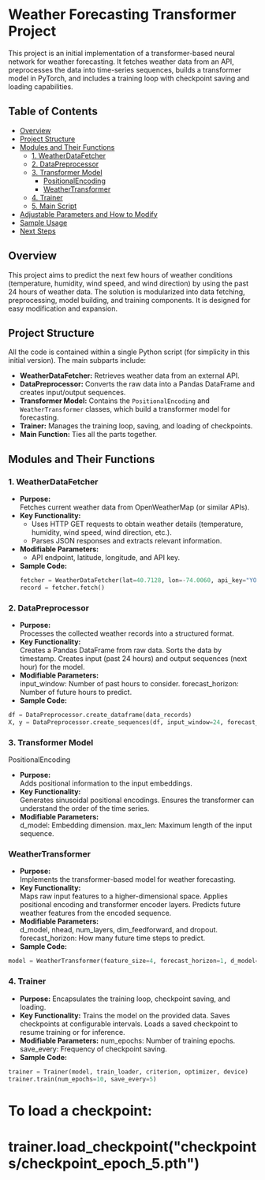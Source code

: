 # Weather Forecasting Transformer Project

This project is an initial implementation of a transformer-based neural network for weather forecasting. It fetches weather data from an API, preprocesses the data into time-series sequences, builds a transformer model in PyTorch, and includes a training loop with checkpoint saving and loading capabilities.

## Table of Contents

- [Overview](#overview)
- [Project Structure](#project-structure)
- [Modules and Their Functions](#modules-and-their-functions)
  - [1. WeatherDataFetcher](#1-weatherdatafetcher)
  - [2. DataPreprocessor](#2-datapreprocessor)
  - [3. Transformer Model](#3-transformer-model)
    - [PositionalEncoding](#positionalencoding)
    - [WeatherTransformer](#weathertransformer)
  - [4. Trainer](#4-trainer)
  - [5. Main Script](#5-main-script)
- [Adjustable Parameters and How to Modify](#adjustable-parameters-and-how-to-modify)
- [Sample Usage](#sample-usage)
- [Next Steps](#next-steps)

## Overview

This project aims to predict the next few hours of weather conditions (temperature, humidity, wind speed, and wind direction) by using the past 24 hours of weather data. The solution is modularized into data fetching, preprocessing, model building, and training components. It is designed for easy modification and expansion.

## Project Structure

All the code is contained within a single Python script (for simplicity in this initial version). The main subparts include:
- **WeatherDataFetcher:** Retrieves weather data from an external API.
- **DataPreprocessor:** Converts the raw data into a Pandas DataFrame and creates input/output sequences.
- **Transformer Model:** Contains the `PositionalEncoding` and `WeatherTransformer` classes, which build a transformer model for forecasting.
- **Trainer:** Manages the training loop, saving, and loading of checkpoints.
- **Main Function:** Ties all the parts together.

## Modules and Their Functions

### 1. WeatherDataFetcher

- **Purpose:**  
  Fetches current weather data from OpenWeatherMap (or similar APIs).  
- **Key Functionality:**  
  - Uses HTTP GET requests to obtain weather details (temperature, humidity, wind speed, wind direction, etc.).
  - Parses JSON responses and extracts relevant information.
- **Modifiable Parameters:**  
  - API endpoint, latitude, longitude, and API key.
- **Sample Code:**  
  ```python
  fetcher = WeatherDataFetcher(lat=40.7128, lon=-74.0060, api_key="YOUR_ACTUAL_API_KEY")
  record = fetcher.fetch()
  
### 2. DataPreprocessor
- **Purpose:**  
Processes the collected weather records into a structured format.
- **Key Functionality:**  
Creates a Pandas DataFrame from raw data.
Sorts the data by timestamp.
Creates input (past 24 hours) and output sequences (next hour) for the model.
- **Modifiable Parameters:**  
input_window: Number of past hours to consider.
forecast_horizon: Number of future hours to predict.
- **Sample Code:**  
```python
df = DataPreprocessor.create_dataframe(data_records)
X, y = DataPreprocessor.create_sequences(df, input_window=24, forecast_horizon=1)
```

### 3. Transformer Model
PositionalEncoding
- **Purpose:**  
Adds positional information to the input embeddings.
- **Key Functionality:**  
Generates sinusoidal positional encodings.
Ensures the transformer can understand the order of the time series.
- **Modifiable Parameters:**  
d_model: Embedding dimension.
max_len: Maximum length of the input sequence.

### WeatherTransformer
- **Purpose:**  
Implements the transformer-based model for weather forecasting.
- **Key Functionality:**  
Maps raw input features to a higher-dimensional space.
Applies positional encoding and transformer encoder layers.
Predicts future weather features from the encoded sequence.
- **Modifiable Parameters:**  
d_model, nhead, num_layers, dim_feedforward, and dropout.
forecast_horizon: How many future time steps to predict.
- **Sample Code:**  
```python
model = WeatherTransformer(feature_size=4, forecast_horizon=1, d_model=64, nhead=4, num_layers=2)
```

### 4. Trainer
- **Purpose:**
Encapsulates the training loop, checkpoint saving, and loading.
- **Key Functionality:**
Trains the model on the provided data.
Saves checkpoints at configurable intervals.
Loads a saved checkpoint to resume training or for inference.
- **Modifiable Parameters:**
num_epochs: Number of training epochs.
save_every: Frequency of checkpoint saving.
- **Sample Code:**
```python
trainer = Trainer(model, train_loader, criterion, optimizer, device)
trainer.train(num_epochs=10, save_every=5)
```
# To load a checkpoint:
# trainer.load_checkpoint("checkpoints/checkpoint_epoch_5.pth")

